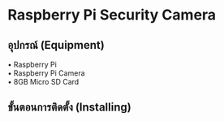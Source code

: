 # Raspberry Pi Security Camera
## อุปกรณ์ (Equipment)
• Raspberry Pi  
• Raspberry Pi Camera  
• 8GB Micro SD Card  
## ขั้นตอนการติดตั้ง (Installing)
